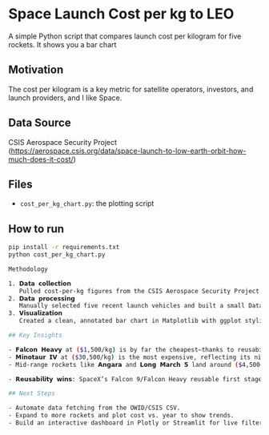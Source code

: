 # Space Launch Cost per kg to LEO

A simple Python script that compares launch cost per kilogram for five rockets.
It shows you a bar chart 

## Motivation
The cost per kilogram is a key metric for satellite operators, investors, and launch providers, and I like Space.

## Data Source
CSIS Aerospace Security Project  
(https://aerospace.csis.org/data/space-launch-to-low-earth-orbit-how-much-does-it-cost/)

## Files
- `cost_per_kg_chart.py`: the plotting script

## How to run
```bash
pip install -r requirements.txt
python cost_per_kg_chart.py

Methodology

1. 𝗗𝗮𝘁𝗮 𝗰𝗼𝗹𝗹𝗲𝗰𝘁𝗶𝗼𝗻
   Pulled cost-per-kg figures from the CSIS Aerospace Security Project.  
2. 𝗗𝗮𝘁𝗮 𝗽𝗿𝗼𝗰𝗲𝘀𝘀𝗶𝗻𝗴  
   Manually selected five recent launch vehicles and built a small DataFrame.  
3. 𝗩𝗶𝘀𝘂𝗮𝗹𝗶𝘇𝗮𝘁𝗶𝗼𝗻
   Created a clean, annotated bar chart in Matplotlib with ggplot styling.

## Key Insights

- 𝗙𝗮𝗹𝗰𝗼𝗻 𝗛𝗲𝗮𝘃𝘆 at ($1,500/kg) is by far the cheapest—thanks to reusability.  
- 𝗠𝗶𝗻𝗼𝘁𝗮𝘂𝗿 𝗜𝗩 at ($30,500/kg) is the most expensive, reflecting its niche government role.  
- Mid‑range rockets like 𝗔𝗻𝗴𝗮𝗿𝗮 and 𝗟𝗼𝗻𝗴 𝗠𝗮𝗿𝗰𝗵 𝟱 land around ($4,500–7,900/kg).

- 𝗥𝗲𝘂𝘀𝗮𝗯𝗶𝗹𝗶𝘁𝘆 𝘄𝗶𝗻𝘀: SpaceX’s Falcon 9/Falcon Heavy reusable first stages have reduced launch costs, showing how reusability is transforming the economics of space access.  

## Next Steps

- Automate data fetching from the OWID/CSIS CSV.  
- Expand to more rockets and plot cost vs. year to show trends.  
- Build an interactive dashboard in Plotly or Streamlit for live filtering.
